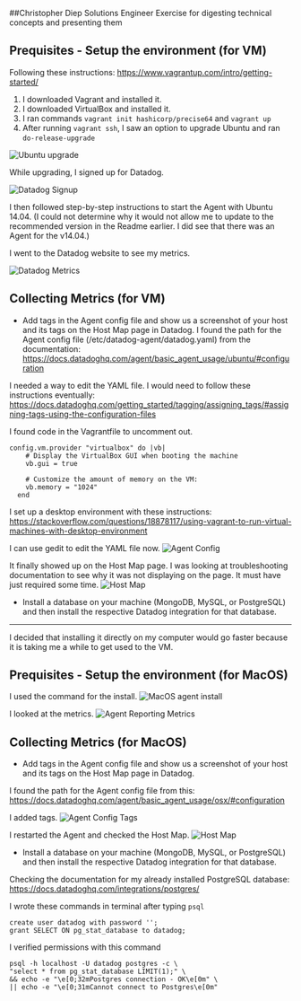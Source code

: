 ##Christopher Diep
Solutions Engineer Exercise for digesting technical concepts and presenting them

## Prequisites - Setup the environment (for VM)

Following these instructions: https://www.vagrantup.com/intro/getting-started/
1. I downloaded Vagrant and installed it.
2. I downloaded VirtualBox and installed it.
3. I ran commands `vagrant init hashicorp/precise64` and `vagrant up`
4. After running `vagrant ssh`, I saw an option to upgrade Ubuntu and ran `do-release-upgrade`

![Ubuntu upgrade](img/0-ubuntu-upgrade.png)

While upgrading, I signed up for Datadog.

![Datadog Signup](img/0-datadog-signup.png)

I then followed step-by-step instructions to start the Agent with Ubuntu 14.04. (I could not determine why it would not allow me to update to the recommended version in the Readme earlier. I did see that there was an Agent for the v14.04.)

I went to the Datadog website to see my metrics.

![Datadog Metrics](img/0-datadog-metrics.png)

## Collecting Metrics (for VM)
* Add tags in the Agent config file and show us a screenshot of your host and its tags on the Host Map page in Datadog.
I found the path for the Agent config file (/etc/datadog-agent/datadog.yaml) from the documentation: https://docs.datadoghq.com/agent/basic_agent_usage/ubuntu/#configuration

I needed a way to edit the YAML file. I would need to follow these instructions eventually: https://docs.datadoghq.com/getting_started/tagging/assigning_tags/#assigning-tags-using-the-configuration-files

I found code in the Vagrantfile to uncomment out.

```
config.vm.provider "virtualbox" do |vb|
    # Display the VirtualBox GUI when booting the machine
    vb.gui = true

    # Customize the amount of memory on the VM:
    vb.memory = "1024"
  end
```

I set up a desktop environment with these instructions: https://stackoverflow.com/questions/18878117/using-vagrant-to-run-virtual-machines-with-desktop-environment

I can use gedit to edit the YAML file now.
![Agent Config](img/1-agent-config-tags.png)

It finally showed up on the Host Map page. I was looking at troubleshooting documentation to see why it was not displaying on the page. It must have just required some time.
![Host Map](img/1-host-map-page.png)

* Install a database on your machine (MongoDB, MySQL, or PostgreSQL) and then install the respective Datadog integration for that database.

---

I decided that installing it directly on my computer would go faster because it is taking me a while to get used to the VM.

## Prequisites - Setup the environment (for MacOS)

I used the command for the install.
![MacOS agent install](img/0-datadog-install-macos.png)

I looked at the metrics.
![Agent Reporting Metrics](img/0-agent-reporting-metrics.png)

## Collecting Metrics (for MacOS)
* Add tags in the Agent config file and show us a screenshot of your host and its tags on the Host Map page in Datadog.

I found the path for the Agent config file from this: https://docs.datadoghq.com/agent/basic_agent_usage/osx/#configuration

I added tags.
![Agent Config Tags](img/1-agent-config-tags-macos.png)

I restarted the Agent and checked the Host Map.
![Host Map](img/1-host-map-tags.png)

* Install a database on your machine (MongoDB, MySQL, or PostgreSQL) and then install the respective Datadog integration for that database.

Checking the documentation for my already installed PostgreSQL database: https://docs.datadoghq.com/integrations/postgres/

I wrote these commands in terminal after typing `psql`

```
create user datadog with password '';
grant SELECT ON pg_stat_database to datadog;
```

I verified permissions with this command
```
psql -h localhost -U datadog postgres -c \
"select * from pg_stat_database LIMIT(1);" \
&& echo -e "\e[0;32mPostgres connection - OK\e[0m" \
|| echo -e "\e[0;31mCannot connect to Postgres\e[0m"
```
